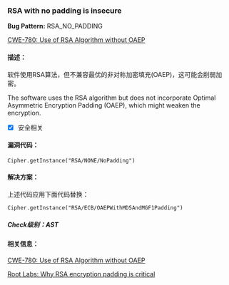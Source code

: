 ### RSA with no padding is insecure
**Bug Pattern:** RSA_NO_PADDING

[CWE-780: Use of RSA Algorithm without OAEP](http://cwe.mitre.org/data/definitions/780.html)

#### 描述：
软件使用RSA算法，但不兼容最优的非对称加密填充(OAEP)，这可能会削弱加密。

The software uses the RSA algorithm but does not incorporate Optimal Asymmetric Encryption Padding (OAEP), which might weaken the encryption.

- [x] 安全相关

#### 漏洞代码：
```
Cipher.getInstance("RSA/NONE/NoPadding")
```
#### 解决方案：
上述代码应用下面代码替换：
```
Cipher.getInstance("RSA/ECB/OAEPWithMD5AndMGF1Padding")

```

##### Check级别：AST

#### 相关信息：

[CWE-780: Use of RSA Algorithm without OAEP](http://cwe.mitre.org/data/definitions/780.html)

[Root Labs: Why RSA encryption padding is critical](http://rdist.root.org/2009/10/06/why-rsa-encryption-padding-is-critical/)